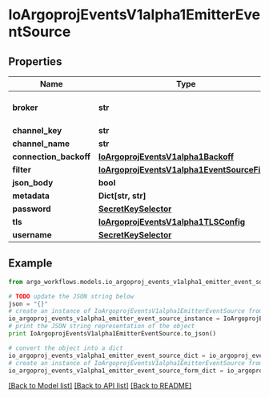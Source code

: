 # IoArgoprojEventsV1alpha1EmitterEventSource


## Properties

Name | Type | Description | Notes
------------ | ------------- | ------------- | -------------
**broker** | **str** | Broker URI to connect to. | [optional] 
**channel_key** | **str** |  | [optional] 
**channel_name** | **str** |  | [optional] 
**connection_backoff** | [**IoArgoprojEventsV1alpha1Backoff**](IoArgoprojEventsV1alpha1Backoff.md) |  | [optional] 
**filter** | [**IoArgoprojEventsV1alpha1EventSourceFilter**](IoArgoprojEventsV1alpha1EventSourceFilter.md) |  | [optional] 
**json_body** | **bool** |  | [optional] 
**metadata** | **Dict[str, str]** |  | [optional] 
**password** | [**SecretKeySelector**](SecretKeySelector.md) |  | [optional] 
**tls** | [**IoArgoprojEventsV1alpha1TLSConfig**](IoArgoprojEventsV1alpha1TLSConfig.md) |  | [optional] 
**username** | [**SecretKeySelector**](SecretKeySelector.md) |  | [optional] 

## Example

```python
from argo_workflows.models.io_argoproj_events_v1alpha1_emitter_event_source import IoArgoprojEventsV1alpha1EmitterEventSource

# TODO update the JSON string below
json = "{}"
# create an instance of IoArgoprojEventsV1alpha1EmitterEventSource from a JSON string
io_argoproj_events_v1alpha1_emitter_event_source_instance = IoArgoprojEventsV1alpha1EmitterEventSource.from_json(json)
# print the JSON string representation of the object
print IoArgoprojEventsV1alpha1EmitterEventSource.to_json()

# convert the object into a dict
io_argoproj_events_v1alpha1_emitter_event_source_dict = io_argoproj_events_v1alpha1_emitter_event_source_instance.to_dict()
# create an instance of IoArgoprojEventsV1alpha1EmitterEventSource from a dict
io_argoproj_events_v1alpha1_emitter_event_source_form_dict = io_argoproj_events_v1alpha1_emitter_event_source.from_dict(io_argoproj_events_v1alpha1_emitter_event_source_dict)
```
[[Back to Model list]](../README.md#documentation-for-models) [[Back to API list]](../README.md#documentation-for-api-endpoints) [[Back to README]](../README.md)


